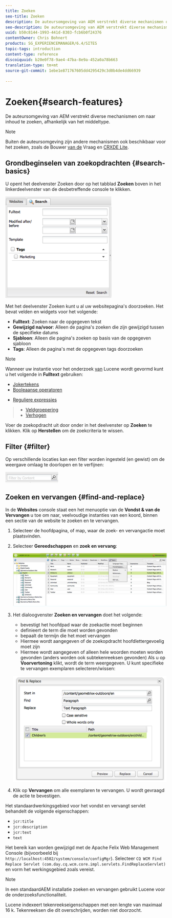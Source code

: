 ```yaml
---
title: Zoeken
seo-title: Zoeken
description: De auteursomgeving van AEM verstrekt diverse mechanismen om naar inhoud te zoeken, afhankelijk van het middeltype.
seo-description: De auteursomgeving van AEM verstrekt diverse mechanismen om naar inhoud te zoeken, afhankelijk van het middeltype.
uuid: b50c8144-1993-441d-8303-fcb6b0f24376
contentOwner: Chris Bohnert
products: SG_EXPERIENCEMANAGER/6.4/SITES
topic-tags: introduction
content-type: reference
discoiquuid: b20e0f78-9ae4-47ba-8e9a-452a0a78b663
translation-type: tm+mt
source-git-commit: 1ebe1e871767605dd4295429c3d0b4de4dd66939

---
```



# Zoeken{#search-features}

De auteursomgeving van AEM verstrekt diverse mechanismen om naar inhoud te zoeken, afhankelijk van het middeltype.

>[!NOTE]
>
>Buiten de auteursomgeving zijn andere mechanismen ook beschikbaar voor het zoeken, zoals de Bouwer [van de](/help/sites-developing/querybuilder-api.md) Vraag en [CRXDE Lite](/help/sites-developing/developing-with-crxde-lite.md).

## Grondbeginselen van zoekopdrachten {#search-basics}

U opent het deelvenster Zoeken door op het tabblad **Zoeken** boven in het linkerdeelvenster van de desbetreffende console te klikken.

![chlimage_1-140](assets/chlimage_1-140.png)

Met het deelvenster Zoeken kunt u al uw websitepagina&#39;s doorzoeken. Het bevat velden en widgets voor het volgende:

* **Fulltext**: Zoeken naar de opgegeven tekst
* **Gewijzigd na/voor**: Alleen de pagina&#39;s zoeken die zijn gewijzigd tussen de specifieke datums
* **Sjabloon**: Alleen die pagina&#39;s zoeken op basis van de opgegeven sjabloon
* **Tags**: Alleen de pagina&#39;s met de opgegeven tags doorzoeken

>[!NOTE]
>
>Wanneer uw instantie voor het onderzoek [van](/help/sites-deploying/queries-and-indexing.md) Lucene wordt gevormd kunt u het volgende in **Fulltext** gebruiken:
>
>* [Jokertekens](https://lucene.apache.org/core/5_3_1/queryparser/org/apache/lucene/queryparser/classic/package-summary.html#Wildcard_Searches)
>* [Booleaanse operatoren](https://lucene.apache.org/core/5_3_1/queryparser/org/apache/lucene/queryparser/classic/package-summary.html#Boolean_operators)
   >
   >
* [Reguliere expressies](https://lucene.apache.org/core/5_3_1/queryparser/org/apache/lucene/queryparser/classic/package-summary.html#Regexp_Searches)
>* [Veldgroepering](https://lucene.apache.org/core/5_3_1/queryparser/org/apache/lucene/queryparser/classic/package-summary.html#Field_Grouping)
>* [Verhogen](https://lucene.apache.org/core/5_3_1/queryparser/org/apache/lucene/queryparser/classic/package-summary.html#Boosting_a_Term)
>



Voer de zoekopdracht uit door onder in het deelvenster op **Zoeken** te klikken. Klik op **Herstellen** om de zoekcriteria te wissen.

## Filter {#filter}

Op verschillende locaties kan een filter worden ingesteld (en gewist) om de weergave omlaag te doorlopen en te verfijnen:

![chlimage_1-141](assets/chlimage_1-141.png)

## Zoeken en vervangen {#find-and-replace}

In de **Websites** console staat een het menuoptie van de **Vondst &amp; van de Vervangen** u toe om naar, veelvoudige instanties van een koord, binnen een sectie van de website te zoeken en te vervangen.

1. Selecteer de hoofdpagina, of map, waar de zoek- en vervangactie moet plaatsvinden.
1. Selecteer **Gereedschappen** en **zoek en vervang**:

   ![screen_shot_2012-02-15at120346pm](assets/screen_shot_2012-02-15at120346pm.png)

1. Het dialoogvenster **Zoeken en vervangen** doet het volgende:

   * bevestigt het hoofdpad waar de zoekactie moet beginnen
   * definieert de term die moet worden gevonden
   * bepaalt de termijn die het moet vervangen
   * Hiermee wordt aangegeven of de zoekopdracht hoofdlettergevoelig moet zijn
   * Hiermee wordt aangegeven of alleen hele woorden moeten worden gevonden (anders worden ook subtekenreeksen gevonden)
   Als u op **Voorvertoning** klikt, wordt de term weergegeven. U kunt specifieke te vervangen exemplaren selecteren/wissen:

   ![screen_shot_2012-02-15at120719pm](assets/screen_shot_2012-02-15at120719pm.png)

1. Klik op **Vervangen** om alle exemplaren te vervangen. U wordt gevraagd de actie te bevestigen.

Het standaardwerkingsgebied voor het vondst en vervangt servlet behandelt de volgende eigenschappen:

* `jcr:title`
* `jcr:description`
* `jcr:text`
* `text`

Het bereik kan worden gewijzigd met de Apache Felix Web Management Console (bijvoorbeeld bij `http://localhost:4502/system/console/configMgr`). Selecteer `CQ WCM Find Replace Servlet (com.day.cq.wcm.core.impl.servlets.FindReplaceServlet)` en vorm het werkingsgebied zoals vereist.

>[!NOTE]
>
>In een standaardAEM installatie zoeken en vervangen gebruikt Lucene voor de onderzoeksfunctionaliteit.
>
>Lucene indexeert tekenreekseigenschappen met een lengte van maximaal 16 k. Tekenreeksen die dit overschrijden, worden niet doorzocht.

